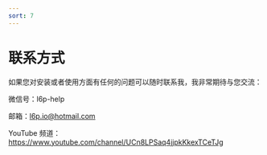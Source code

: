```yaml
---
sort: 7
---
```


# 联系方式

如果您对安装或者使用方面有任何的问题可以随时联系我，我非常期待与您交流：

微信号：l6p-help

邮箱：l6p.io@hotmail.com

YouTube 频道：https://www.youtube.com/channel/UCn8LPSaq4jjpkKkexTCeTJg
